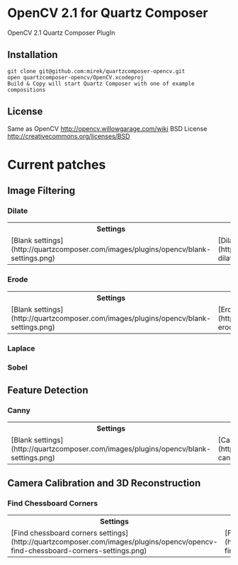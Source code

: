 # OpenCV 2.1 for Quartz Composer

OpenCV 2.1 Quartz Composer PlugIn

## Installation

    git clone git@github.com:mirek/quartzcomposer-opencv.git
    open quartzcomposer-opencv/OpenCV.xcodeproj
    Build & Copy will start Quartz Composer with one of example compositions

## License

Same as OpenCV http://opencv.willowgarage.com/wiki
BSD License http://creativecommons.org/licenses/BSD

# Current patches

## Image Filtering

### Dilate

<table>
  <tr>
    <th>Settings</th>
    <th>Example</th>
  </tr>
  <tr>
    <td>[Blank settings](http://quartzcomposer.com/images/plugins/opencv/blank-settings.png)</td>
    <td>[Dilate](http://quartzcomposer.com/images/plugins/opencv/opencv-dilate-example.png)</td>
  </tr>
</table>

### Erode

<table>
  <tr>
    <th>Settings</th>
    <th>Example</th>
  </tr>
  <tr>
    <td>[Blank settings](http://quartzcomposer.com/images/plugins/opencv/blank-settings.png)</td>
    <td>[Erode](http://quartzcomposer.com/images/plugins/opencv/opencv-erode-example.png)</td>
  </tr>
</table>

### Laplace

### Sobel

## Feature Detection

### Canny

<table>
  <tr>
    <th>Settings</th>
    <th>Example</th>
  </tr>
  <tr>
    <td>
      [Blank settings](http://quartzcomposer.com/images/plugins/opencv/blank-settings.png)
    </td>
    <td>[Canny](http://quartzcomposer.com/images/plugins/opencv/opencv-canny-example.png)</td>
  </tr>
</table>

## Camera Calibration and 3D Reconstruction

### Find Chessboard Corners

<table>
  <tr>
    <th>Settings</th>
    <th>Example</th>
  </tr>
  <tr>
    <td>[Find chessboard corners settings](http://quartzcomposer.com/images/plugins/opencv/opencv-find-chessboard-corners-settings.png)</td>
    <td>[Find chessboard corners](http://quartzcomposer.com/images/plugins/opencv/opencv-find-chessboard-corners-example.png)</td>
  </tr>
</table>
